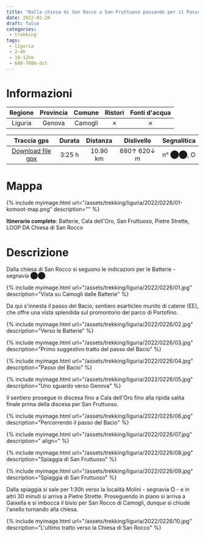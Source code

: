 ```yaml
---
title: "Dalla chiesa di San Rocco a San Fruttuoso passando per il Passo del Bacio"
date: 2022-02-26
draft: false
categories:
 - trekking
tags:
 - liguria
 - 2-4h
 - 10-12km
 - 600-700m-dsl
---
```


# Informazioni

|       Regione       | Provincia |   Comune     | Ristori | Fonti d'acqua |
|:-------------------:|:---------:|:------------:|:------:|:--------:|
| Liguria |   Genova  | Camogli | ✗ | ✗ |

|     Traccia gps     |  Durata |  Distanza | Dislivello  | Segnalitica |
|:-------------------:| :------:| :--------:|:----------: | :---------: |
| [Download file gpx](/trekking/liguria/2022/0226/traccia-gps.gpx) |  3:25 h |  10.90 km | 680↑ 620↓ m | n° ⬤⬤, ⭘ |


# Mappa

{% include myimage.html url="/assets/trekking/liguria/2022/0226/01-komoot-map.png" description="" %}

**Itinerario completo**: Batterie, Cala dell'Oro, San Fruttuoso, Pietre Strette, LOOP DA Chiesa di San Rocco

# Descrizione

Dalla chiesa di San Rocco si seguono le indicazioni per le Batterie - segnavia ⬤⬤.

{% include myimage.html url="/assets/trekking/liguria/2022/0226/01.jpg" description="Vista su Camogli dalle Batterie" %}

Da qui s'innesta il passo del Bacio, sentiero esarticleo munito di catene (EE), che offre una vista splendida sul promontorio del parco di Portofino.

{% include myimage.html url="/assets/trekking/liguria/2022/0226/02.jpg" description="Verso le Batterie" %}

{% include myimage.html url="/assets/trekking/liguria/2022/0226/03.jpg" description="Primo suggestivo tratto del passo del Bacio" %}

{% include myimage.html url="/assets/trekking/liguria/2022/0226/04.jpg" description="Passo del Bacio" %}

{% include myimage.html url="/assets/trekking/liguria/2022/0226/05.jpg" description="Uno sguardo verso Genova" %}

Il sentiero prosegue in discesa fino a Cala dell'Oro fino alla ripida salita finale prima della discesa per San Fruttuoso.

{% include myimage.html url="/assets/trekking/liguria/2022/0226/06.jpg" description="Percorrendo il passo del Bacio" %}

{% include myimage.html url="/assets/trekking/liguria/2022/0226/07.jpg" description=" align=" %}

{% include myimage.html url="/assets/trekking/liguria/2022/0226/08.jpg" description="Spiaggia di San Fruttuoso" %}

{% include myimage.html url="/assets/trekking/liguria/2022/0226/09.jpg" description="Spiaggia di San Fruttuoso" %}

Dalla spiaggia si sale per 1:30h verso la località Molini - segnavia ⭘ - e in altri 30 minuti si arriva a Pietre Strette. Proseguendo in piano si arriva a Gaixella e si imbocca il bivio per San Rocco di Camogli, dunque si chiude l'anello tornando alla chiesa.

{% include myimage.html url="/assets/trekking/liguria/2022/0226/10.jpg" description="L'ultimo tratto verso la Chiesa di San Rocco" %}
